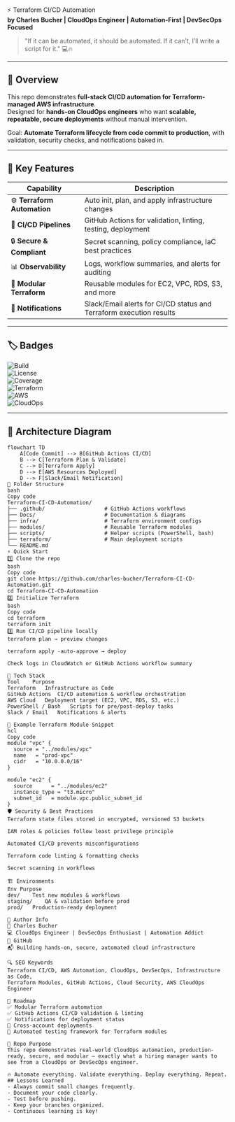 ⚡ Terraform CI/CD Automation  
**by Charles Bucher | CloudOps Engineer | Automation-First | DevSecOps Focused**

> "If it can be automated, it should be automated. If it can’t, I’ll write a script for it." 💻🔥

---

## 🚀 Overview
This repo demonstrates **full-stack CI/CD automation for Terraform-managed AWS infrastructure**.  
Designed for **hands-on CloudOps engineers** who want **scalable, repeatable, secure deployments** without manual intervention.  

Goal: **Automate Terraform lifecycle from code commit to production**, with validation, security checks, and notifications baked in.

---

## 🎯 Key Features

| Capability | Description |
|------------|-------------|
| ⚙️ **Terraform Automation** | Auto init, plan, and apply infrastructure changes |
| 🧪 **CI/CD Pipelines** | GitHub Actions for validation, linting, testing, deployment |
| 🔒 **Secure & Compliant** | Secret scanning, policy compliance, IaC best practices |
| 📊 **Observability** | Logs, workflow summaries, and alerts for auditing |
| 🧩 **Modular Terraform** | Reusable modules for EC2, VPC, RDS, S3, and more |
| 📢 **Notifications** | Slack/Email alerts for CI/CD status and Terraform execution results |

---

## 🏷️ Badges

![Build](https://img.shields.io/badge/build-passing-brightgreen)  
![License](https://img.shields.io/badge/license-MIT-blue)  
![Coverage](https://img.shields.io/badge/coverage-100%25-green)  
![Terraform](https://img.shields.io/badge/terraform-v1.6-blueviolet)  
![AWS](https://img.shields.io/badge/aws-certified-orange)  
![CloudOps](https://img.shields.io/badge/cloudops-ready-brightgreen)  

---

## 🧠 Architecture Diagram

```mermaid
flowchart TD
    A[Code Commit] --> B[GitHub Actions CI/CD]
    B --> C[Terraform Plan & Validate]
    C --> D[Terraform Apply]
    D --> E[AWS Resources Deployed]
    D --> F[Slack/Email Notification]
🧩 Folder Structure
bash
Copy code
Terraform-CI-CD-Automation/
├── .github/                   # GitHub Actions workflows
├── Docs/                      # Documentation & diagrams
├── infra/                     # Terraform environment configs
├── modules/                   # Reusable Terraform modules
├── scripts/                   # Helper scripts (PowerShell, bash)
├── terraform/                 # Main deployment scripts
└── README.md
⚡ Quick Start
1️⃣ Clone the repo
bash
Copy code
git clone https://github.com/charles-bucher/Terraform-CI-CD-Automation.git
cd Terraform-CI-CD-Automation
2️⃣ Initialize Terraform
bash
Copy code
cd terraform
terraform init
3️⃣ Run CI/CD pipeline locally
terraform plan → preview changes

terraform apply -auto-approve → deploy

Check logs in CloudWatch or GitHub Actions workflow summary

🧠 Tech Stack
Tool	Purpose
Terraform	Infrastructure as Code
GitHub Actions	CI/CD automation & workflow orchestration
AWS Cloud	Deployment target (EC2, VPC, RDS, S3, etc.)
PowerShell / Bash	Scripts for pre/post-deploy tasks
Slack / Email	Notifications & alerts

🧱 Example Terraform Module Snippet
hcl
Copy code
module "vpc" {
  source = "../modules/vpc"
  name   = "prod-vpc"
  cidr   = "10.0.0.0/16"
}

module "ec2" {
  source      = "../modules/ec2"
  instance_type = "t3.micro"
  subnet_id   = module.vpc.public_subnet_id
}
🛡️ Security & Best Practices
Terraform state files stored in encrypted, versioned S3 buckets

IAM roles & policies follow least privilege principle

Automated CI/CD prevents misconfigurations

Terraform code linting & formatting checks

Secret scanning in workflows

🏗️ Environments
Env	Purpose
dev/	Test new modules & workflows
staging/	QA & validation before prod
prod/	Production-ready deployment

🧾 Author Info
👤 Charles Bucher
💻 CloudOps Engineer | DevSecOps Enthusiast | Automation Addict
🔗 GitHub
📬 Building hands-on, secure, automated cloud infrastructure

🔍 SEO Keywords
Terraform CI/CD, AWS Automation, CloudOps, DevSecOps, Infrastructure as Code,
Terraform Modules, GitHub Actions, Cloud Security, AWS CloudOps Engineer

🧭 Roadmap
✅ Modular Terraform automation
✅ GitHub Actions CI/CD validation & linting
✅ Notifications for deployment status
🔄 Cross-account deployments
🚀 Automated testing framework for Terraform modules

🧩 Repo Purpose
This repo demonstrates real-world CloudOps automation, production-ready, secure, and modular — exactly what a hiring manager wants to see from a CloudOps or DevSecOps engineer.

🔥 Automate everything. Validate everything. Deploy everything. Repeat.
## Lessons Learned
- Always commit small changes frequently.
- Document your code clearly.
- Test before pushing.
- Keep your branches organized.
- Continuous learning is key!
